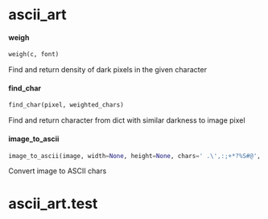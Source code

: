 <a name="ascii_art"></a>
# ascii\_art

<a name="ascii_art.weigh"></a>
#### weigh

```python
weigh(c, font)
```

Find and return density of dark pixels in the given character

<a name="ascii_art.find_char"></a>
#### find\_char

```python
find_char(pixel, weighted_chars)
```

Find and return character from dict with similar darkness to image pixel

<a name="ascii_art.image_to_ascii"></a>
#### image\_to\_ascii

```python
image_to_ascii(image, width=None, height=None, chars=' .\',:;+*?%S#@', font=None, invert=False, normalize=False)
```

Convert image to ASCII chars

<a name="ascii_art.test"></a>
# ascii\_art.test


